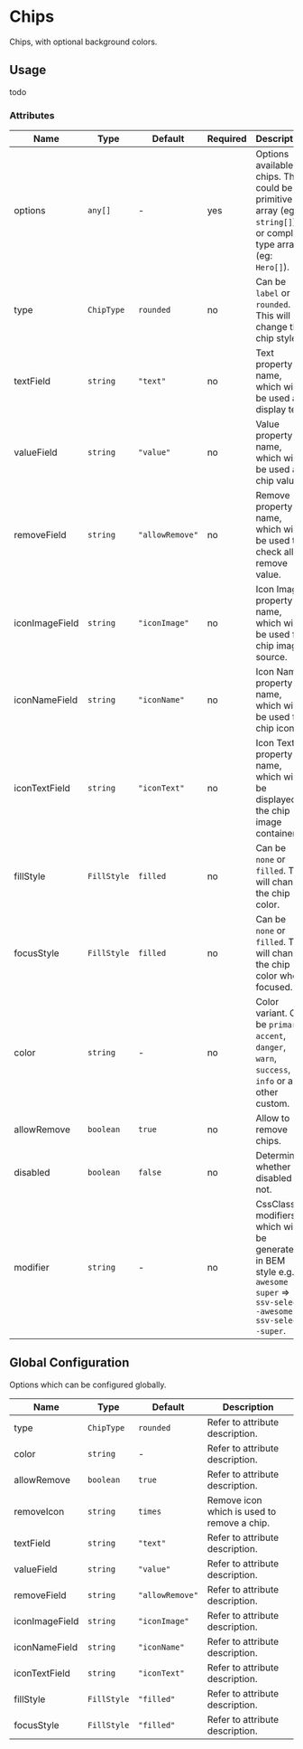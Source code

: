 # Chips
Chips, with optional background colors.

## Usage

todo

### Attributes
| Name           | Type        | Default         | Required | Description                                                                                                              |
|----------------|-------------|-----------------|----------|--------------------------------------------------------------------------------------------------------------------------|
| options        | `any[]`     | -               | yes      | Options available as chips. This could be a primitive array (eg: `string[]`) or complex type array (eg: `Hero[]`).       |
| type           | `ChipType`  | `rounded`       | no       | Can be `label` or `rounded`. This will change the chip style.                                                            |
| textField      | `string`    | `"text"`        | no       | Text property name, which will be used as display text.                                                                  |
| valueField     | `string`    | `"value"`       | no       | Value property name, which will be used as chip value.                                                                   |
| removeField    | `string`    | `"allowRemove"` | no       | Remove property name, which will be used to check allow remove value.                                                    |
| iconImageField | `string`    | `"iconImage"`   | no       | Icon Image property name, which will be used for chip image source.                                                      |
| iconNameField  | `string`    | `"iconName"`    | no       | Icon Name property name, which will be used for chip icon.                                                               |
| iconTextField  | `string`    | `"iconText"`    | no       | Icon Text property name, which will be displayed in the chip image container.                                            |
| fillStyle      | `FillStyle` | `filled`        | no       | Can be `none` or `filled`. This will change the chip color.                                                              |
| focusStyle     | `FillStyle` | `filled`        | no       | Can be `none` or `filled`. This will change the chip color when focused.                                                 |
| color          | `string`    | -               | no       | Color variant. Can be `primary`, `accent`, `danger`, `warn`, `success`, `info` or any other custom.                      |
| allowRemove    | `boolean`   | `true`          | no       | Allow to remove chips.                                                                                                   |
| disabled       | `boolean`   | `false`         | no       | Determines whether is disabled or not.                                                                                   |
| modifier       | `string`    | -               | no       | CssClass modifiers which will be generated in BEM style e.g. `awesome super` => `ssv-select--awesome ssv-select--super`. |

## Global Configuration
Options which can be configured globally.

| Name           | Type        | Default         | Description                                 |
|----------------|-------------|-----------------|---------------------------------------------|
| type           | `ChipType`  | `rounded`       | Refer to attribute description.             |
| color          | `string`    | -               | Refer to attribute description.             |
| allowRemove    | `boolean`   | `true`          | Refer to attribute description.             |
| removeIcon     | `string`    | `times`         | Remove icon which is used to remove a chip. |
| textField      | `string`    | `"text"`        | Refer to attribute description.             |
| valueField     | `string`    | `"value"`       | Refer to attribute description.             |
| removeField    | `string`    | `"allowRemove"` | Refer to attribute description.             |
| iconImageField | `string`    | `"iconImage"`   | Refer to attribute description.             |
| iconNameField  | `string`    | `"iconName"`    | Refer to attribute description.             |
| iconTextField  | `string`    | `"iconText"`    | Refer to attribute description.             |
| fillStyle      | `FillStyle` | `"filled"`      | Refer to attribute description.             |
| focusStyle     | `FillStyle` | `"filled"`      | Refer to attribute description.             |